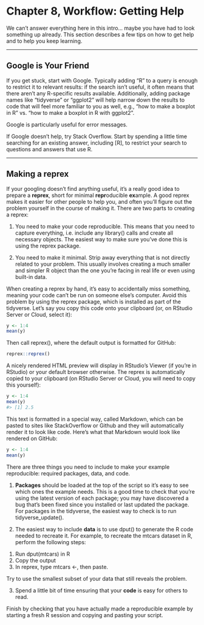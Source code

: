 # Chapter 8, Workflow: Getting Help


We can’t answer everything here in this intro… maybe you have had to
look something up already. This section describes a few tips on how to
get help and to help you keep learning.

------------------------------------------------------------------------

## Google is Your Friend

If you get stuck, start with Google. Typically adding “R” to a query is
enough to restrict it to relevant results: if the search isn’t useful,
it often means that there aren’t any R-specific results available.
Additionally, adding package names like “tidyverse” or “ggplot2” will
help narrow down the results to code that will feel more familiar to you
as well, e.g., “how to make a boxplot in R” vs. “how to make a boxplot
in R with ggplot2”.

Google is particularly useful for error messages.

If Google doesn’t help, try Stack Overflow. Start by spending a little
time searching for an existing answer, including \[R\], to restrict your
search to questions and answers that use R.

------------------------------------------------------------------------

## Making a reprex

If your googling doesn’t find anything useful, it’s a really good idea
to prepare a **reprex**, short for minimal **repr**oducible **ex**ample.
A good reprex makes it easier for other people to help you, and often
you’ll figure out the problem yourself in the course of making it. There
are two parts to creating a reprex:

1.  You need to make your code reproducible. This means that you need to
    capture everything, i.e. include any library() calls and create all
    necessary objects. The easiest way to make sure you’ve done this is
    using the reprex package.

2.  You need to make it minimal. Strip away everything that is not
    directly related to your problem. This usually involves creating a
    much smaller and simpler R object than the one you’re facing in real
    life or even using built-in data.

When creating a reprex by hand, it’s easy to accidentally miss
something, meaning your code can’t be run on someone else’s computer.
Avoid this problem by using the reprex package, which is installed as
part of the tidyverse. Let’s say you copy this code onto your clipboard
(or, on RStudio Server or Cloud, select it):

``` r
y <- 1:4
mean(y)
```

Then call reprex(), where the default output is formatted for GitHub:

``` r
reprex::reprex()
```

A nicely rendered HTML preview will display in RStudio’s Viewer (if
you’re in RStudio) or your default browser otherwise. The reprex is
automatically copied to your clipboard (on RStudio Server or Cloud, you
will need to copy this yourself):

``` r
y <- 1:4
mean(y)
#> [1] 2.5
```

This text is formatted in a special way, called Markdown, which can be
pasted to sites like StackOverflow or Github and they will automatically
render it to look like code. Here’s what that Markdown would look like
rendered on GitHub:

``` r
y <- 1:4
mean(y)
```

There are three things you need to include to make your example
reproducible: required packages, data, and code.

1.  **Packages** should be loaded at the top of the script so it’s easy
    to see which ones the example needs. This is a good time to check
    that you’re using the latest version of each package; you may have
    discovered a bug that’s been fixed since you installed or last
    updated the package. For packages in the tidyverse, the easiest way
    to check is to run tidyverse_update().

2.  The easiest way to include **data** is to use dput() to generate the
    R code needed to recreate it. For example, to recreate the mtcars
    dataset in R, perform the following steps:

<!-- -->

1.  Run dput(mtcars) in R
2.  Copy the output
3.  In reprex, type mtcars \<-, then paste.

Try to use the smallest subset of your data that still reveals the
problem.

3.  Spend a little bit of time ensuring that your **code** is easy for
    others to read.

Finish by checking that you have actually made a reproducible example by
starting a fresh R session and copying and pasting your script.
